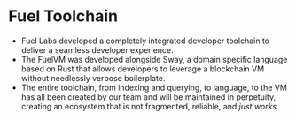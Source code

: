 # Fuel Toolchain

- Fuel Labs developed a completely integrated developer toolchain to deliver a seamless developer experience. 
- The FuelVM was developed alongside Sway, a domain specific language based on Rust that allows developers to leverage a blockchain VM without needlessly verbose boilerplate. 
- The entire toolchain, from indexing and querying, to language, to the VM has all been created by our team and will be maintained in perpetuity, creating an ecosystem that is not fragmented, reliable, and *just works.*
